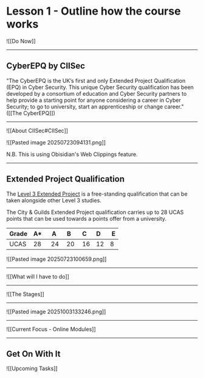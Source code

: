 # Lesson 1 - Outline how the course works


![[Do Now]]


---
## CyberEPQ by CIISec

"The CyberEPQ is the UK’s first and only Extended Project Qualification (EPQ) in Cyber Security. This unique Cyber Security qualification has been developed by a consortium of education and Cyber Security partners to help provide a starting point for anyone considering a career in Cyber Security; to go to university, start an apprenticeship or change career." ([[The CyberEPQ]]) 

---

![[About CIISec#CIISec]]


![[Pasted image 20250723094131.png]]


N.B. This is using Obisidian's Web Clippings feature.

---

## Extended Project Qualification

The [Level 3 Extended Project](https://www.cityandguilds.com/qualifications-and-apprenticeships/skills-for-work-and-life/employability-personal-and-social-development/2935-project#tab=information) is a free-standing qualification that can be taken alongside other Level 3 studies.  
  
The City & Guilds Extended Project qualification carries up to 28 UCAS points that can be used towards a points offer from a university.   

| Grade | A* | A  | B  | C  | D  | E |
| ----- | ---|----|----|----|----|---|
| UCAS  | 28 | 24 | 20 | 16 | 12 | 8 |


![[Pasted image 20250723100659.png]]

---


![[What will I have to do]]

---


![[The Stages]]

---


![[Pasted image 20251003133246.png]]

---

![[Current Focus - Online Modules]]

---

## Get On With It

![[Upcoming Tasks]]


